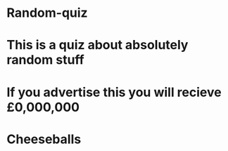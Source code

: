 # Random-quiz
#
# This is a quiz about absolutely random stuff
# If you advertise this you will recieve £0,000,000
# Cheeseballs
